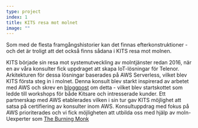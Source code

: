```yaml
---
type: project
index: 1
title: KITS resa mot molnet
image: ""
---
```

S﻿om med de flesta framgångshistorier kan det finnas efterkonstruktioner - och det är troligt att det också finns sådana i KITS resa mot molnen. 

K﻿ITS började sin resa mot systemutveckling av molntjänster redan 2016, när en av våra konsulter fick uppdraget att skapa IoT-lösningar för Telenor. Arkitekturen för dessa lösningar baserades på AWS Serverless, vilket blev KITS första steg in i molnet. Denna konsult blev starkt inspirerad av arbetet med AWS och skrev en [bloggpost](https://kits.se/blogg-2017-02-06/serverless-1) om detta - vilket blev startskottet som ledde till workshops för både Kitsare och intresserade kunder. Ett partnerskap med AWS etablerades vilken i sin tur gav KITS möjlighet att satsa på certifiering av konsulter inom AWS. Konsultuppdrag med fokus på AWS prioriterades och vi fick möjligheten att utbilda oss med hjälp av moln- Uexperter som [The Burning Monk](https://theburningmonk.com/)